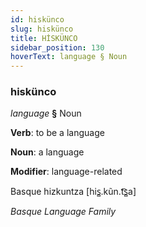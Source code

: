 ```yaml
---
id: hiskünco
slug: hiskünco
title: HİSKÜNCO
sidebar_position: 130
hoverText: language § Noun
---
```


### hiskünco

*language* **§** Noun

**Verb**: to be a language

**Noun**: a language

**Modifier**: language-related

Basque hizkuntza [his̻.kũn.t͡s̻a]

*Basque Language Family*